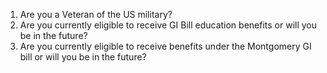 1. Are you a Veteran of the US military?
2. Are you currently eligible to receive GI Bill education benefits or will you be in the future?
3. Are you currently eligible to receive benefits under the Montgomery GI bill or will you be in the future?  
